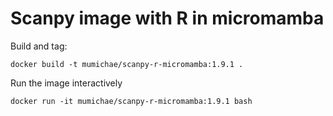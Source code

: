 # Scanpy image with R in micromamba

Build and tag:

```shell
docker build -t mumichae/scanpy-r-micromamba:1.9.1 .
```

Run the image interactively

```shell
docker run -it mumichae/scanpy-r-micromamba:1.9.1 bash
```